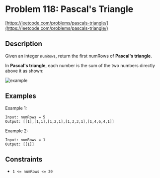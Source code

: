 # Problem 118: Pascal's Triangle

[https://leetcode.com/problems/pascals-triangle/](https://leetcode.com/problems/pascals-triangle/)

## Description

Given an integer `numRows`, return the first numRows of **Pascal's triangle**.

In **Pascal's triangle**, each number is the sum of the two numbers directly above it as shown:

![example](https://upload.wikimedia.org/wikipedia/commons/0/0d/PascalTriangleAnimated2.gif)

## Examples

Example 1:
```
Input: numRows = 5
Output: [[1],[1,1],[1,2,1],[1,3,3,1],[1,4,6,4,1]]
```

Example 2:
```
Input: numRows = 1
Output: [[1]]
```

## Constraints

- `1 <= numRows <= 30`
